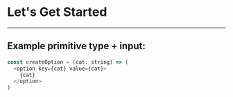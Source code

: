 # Let's Get Started

---

## Example primitive type + input:

```javascript
const createOption = (cat: string) => (
  <option key={cat} value={cat}>
    {cat}
  </option>
)
```
